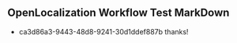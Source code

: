 ## OpenLocalization Workflow Test MarkDown
* ca3d86a3-9443-48d8-9241-30d1ddef887b 
thanks!<!--HONumber=Mar16_HO4-->
